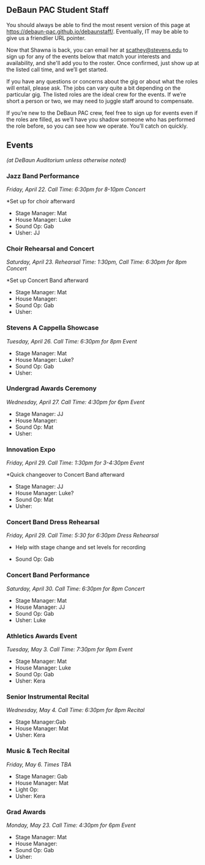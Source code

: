 ## DeBaun PAC Student Staff

You should always be able to find the most resent version of this page at <https://debaun-pac.github.io/debaunstaff/>. Eventually, IT may be able to give us a friendlier URL pointer.

Now that Shawna is back, you can email her at <scathey@stevens.edu>  to sign up for any of the events below that match your interests and availability, and she'll add you to the roster. Once confirmed, just show up at the listed call time, and we’ll get started.

If you have any questions or concerns about the gig or about what the roles will entail, please ask. The jobs can vary quite a bit depending on the particular gig. The listed roles are the ideal crew for the events. If we’re short a person or two, we may need to juggle staff around to compensate.

If you’re new to the DeBaun PAC crew, feel free to sign up for events even if the roles are filled, as we’ll have you shadow someone who has performed the role before, so you can see how we operate. You’ll catch on quickly.


## Events
*(at DeBaun Auditorium unless otherwise noted)*



### Jazz Band Performance
*Friday, April 22. Call Time: 6:30pm for 8-10pm Concert*

*Set up for choir afterward

- Stage Manager: Mat
- House Manager: Luke
- Sound Op: Gab
- Usher: JJ


### Choir Rehearsal and Concert
*Saturday, April 23. Rehearsal Time: 1:30pm, Call Time: 6:30pm for 8pm Concert*

*Set up Concert Band afterward

- Stage Manager: Mat
- House Manager: 
- Sound Op: Gab
- Usher: 


### Stevens A Cappella Showcase
*Tuesday, April 26. Call Time: 6:30pm for 8pm Event*

- Stage Manager: Mat
- House Manager: Luke?
- Sound Op: Gab
- Usher: 


### Undergrad Awards Ceremony 
*Wednesday, April 27. Call Time: 4:30pm for 6pm Event*

- Stage Manager: JJ
- House Manager: 
- Sound Op: Mat
- Usher: 


### Innovation Expo 
*Friday, April 29. Call Time: 1:30pm for 3-4:30pm Event*

*Quick changeover to Concert Band afterward

- Stage Manager: JJ
- House Manager: Luke?
- Sound Op: Mat
- Usher:


### Concert Band Dress Rehearsal
*Friday, April 29. Call Time: 5:30 for 6:30pm Dress Rehearsal*

* Help with stage change and set levels for recording

- Sound Op: Gab


### Concert Band Performance
*Saturday, April 30. Call Time: 6:30pm for 8pm Concert*

- Stage Manager: Mat
- House Manager: JJ
- Sound Op: Gab
- Usher: Luke

### Athletics Awards Event 
*Tuesday, May 3. Call Time: 7:30pm for 9pm Event*

- Stage Manager: Mat
- House Manager: Luke
- Sound Op: Gab
- Usher: Kera


### Senior Instrumental Recital 
*Wednesday, May 4. Call Time: 6:30pm for 8pm Recital*

- Stage Manager:Gab
- House Manager: Mat
- Usher: Kera


### Music & Tech Recital 
*Friday, May 6. Times TBA*

- Stage Manager: Gab
- House Manager: Mat
- Light Op: 
- Usher: Kera


### Grad Awards
*Monday, May 23. Call Time: 4:30pm for 6pm Event*

- Stage Manager: Mat
- House Manager: 
- Sound Op: Gab
- Usher: 





